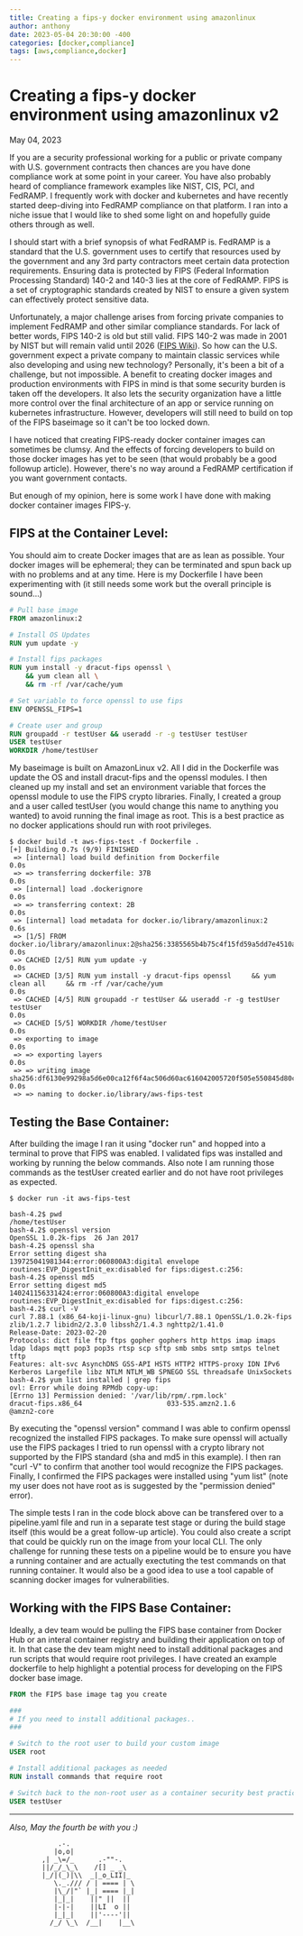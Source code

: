 ```yaml
---
title: Creating a fips-y docker environment using amazonlinux
author: anthony
date: 2023-05-04 20:30:00 -400
categories: [docker,compliance]
tags: [aws,compliance,docker]
---
```

# Creating a fips-y docker environment using amazonlinux v2
May 04, 2023

If you are a security professional working for a public or private company with U.S. government contracts then chances are you have done compliance work at some point in your career. You have also probably heard of compliance framework examples like NIST, CIS, PCI, and FedRAMP. I frequently work with docker and kubernetes and have recently started deep-diving into FedRAMP compliance on that platform. I ran into a niche issue that I would like to shed some light on and hopefully guide others through as well.

I should start with a brief synopsis of what FedRAMP is. FedRAMP is a standard that the U.S. government uses to certify that resources used by the government and any 3rd party contractors meet certain data protection requirements. Ensuring data is protected by FIPS (Federal Information Processing Standard) 140-2  and 140-3 lies at the core of FedRAMP. FIPS is a set of cryptographic standards created by NIST to ensure a given system can effectively protect sensitive data.

Unfortunately, a major challenge arises from forcing private companies to implement FedRAMP and other similar compliance standards. For lack of better words, FIPS 140-2 is old but still valid. FIPS 140-2 was made in 2001 by NIST but will remain valid until 2026 ([FIPS Wiki](https://en.wikipedia.org/wiki/FIPS_140-2)). So how can the U.S. government expect a private company to maintain classic services while also developing and using new technology? Personally, it's been a bit of a challenge, but not impossible. A benefit to creating docker images and production environments with FIPS in mind is that some security burden is taken off the developers. It also lets the security organization have a little more control over the final architecture of an app or service running on kubernetes infrastructure. However, developers will still need to build on top of the FIPS baseimage so it can't be too locked down.

I have noticed that creating FIPS-ready docker container images can sometimes be clumsy. And the effects of forcing developers to build on those docker images has yet to be seen (that would probably be a good followup article). However, there's no way around a FedRAMP certification if you want government contacts.

But enough of my opinion, here is some work I have done with making docker container images FIPS-y.

## FIPS at the Container Level:

You should aim to create Docker images that are as lean as possible. Your docker images will be ephemeral; they can be terminated and spun back up with no problems and at any time. Here is my Dockerfile I have been experimenting with (it still needs some work but the overall principle is sound…)

```Dockerfile
# Pull base image
FROM amazonlinux:2

# Install OS Updates
RUN yum update -y

# Install fips packages
RUN yum install -y dracut-fips openssl \
    && yum clean all \
    && rm -rf /var/cache/yum

# Set variable to force openssl to use fips
ENV OPENSSL_FIPS=1

# Create user and group
RUN groupadd -r testUser && useradd -r -g testUser testUser
USER testUser
WORKDIR /home/testUser
```
My baseimage is built on AmazonLinux v2. All I did in the Dockerfile was update the OS and install dracut-fips and the openssl modules. I then cleaned up my install and set an environment variable that forces the openssl module to use the FIPS crypto libraries. Finally, I created a group and a user called testUser (you would change this name to anything you wanted) to avoid running the final image as root. This is a best practice as no docker applications should run with root privileges.

```terminal 
$ docker build -t aws-fips-test -f Dockerfile .
[+] Building 0.7s (9/9) FINISHED                                                                                                                                         
 => [internal] load build definition from Dockerfile                                                                                                                0.0s
 => => transferring dockerfile: 37B                                                                                                                                 0.0s
 => [internal] load .dockerignore                                                                                                                                   0.0s
 => => transferring context: 2B                                                                                                                                     0.0s
 => [internal] load metadata for docker.io/library/amazonlinux:2                                                                                                    0.6s
 => [1/5] FROM docker.io/library/amazonlinux:2@sha256:3385565b4b75c4f15fd59a5dd7e4510ac5ad4b1825df9deed6be6af1092c8829                                              0.0s
 => CACHED [2/5] RUN yum update -y                                                                                                                                  0.0s
 => CACHED [3/5] RUN yum install -y dracut-fips openssl     && yum clean all     && rm -rf /var/cache/yum                                                           0.0s
 => CACHED [4/5] RUN groupadd -r testUser && useradd -r -g testUser testUser                                                                                        0.0s
 => CACHED [5/5] WORKDIR /home/testUser                                                                                                                             0.0s
 => exporting to image                                                                                                                                              0.0s
 => => exporting layers                                                                                                                                             0.0s
 => => writing image sha256:df6130e99298a5d6e00ca12f6f4ac506d60ac616042005720f505e550845d80c                                                                        0.0s
 => => naming to docker.io/library/aws-fips-test  
```
## Testing the Base Container:

After building the image I ran it using "docker run" and hopped into a terminal to prove that FIPS was enabled. I validated fips was installed and working by running the below commands. Also note I am running those commands as the testUser created earlier and do not have root privileges as expected.

```terminal
$ docker run -it aws-fips-test
                
bash-4.2$ pwd
/home/testUser
bash-4.2$ openssl version
OpenSSL 1.0.2k-fips  26 Jan 2017
bash-4.2$ openssl sha
Error setting digest sha
139725041981344:error:060800A3:digital envelope routines:EVP_DigestInit_ex:disabled for fips:digest.c:256:
bash-4.2$ openssl md5
Error setting digest md5
140241156331424:error:060800A3:digital envelope routines:EVP_DigestInit_ex:disabled for fips:digest.c:256:
bash-4.2$ curl -V
curl 7.88.1 (x86_64-koji-linux-gnu) libcurl/7.88.1 OpenSSL/1.0.2k-fips zlib/1.2.7 libidn2/2.3.0 libssh2/1.4.3 nghttp2/1.41.0
Release-Date: 2023-02-20
Protocols: dict file ftp ftps gopher gophers http https imap imaps ldap ldaps mqtt pop3 pop3s rtsp scp sftp smb smbs smtp smtps telnet tftp
Features: alt-svc AsynchDNS GSS-API HSTS HTTP2 HTTPS-proxy IDN IPv6 Kerberos Largefile libz NTLM NTLM_WB SPNEGO SSL threadsafe UnixSockets
bash-4.2$ yum list installed | grep fips
ovl: Error while doing RPMdb copy-up:
[Errno 13] Permission denied: '/var/lib/rpm/.rpm.lock'
dracut-fips.x86_64                     033-535.amzn2.1.6             @amzn2-core
```
By executing the "openssl version" command I was able to confirm openssl recognized the installed FIPS packages. To make sure openssl will actually use the FIPS packages I tried to run openssl with a crypto library not supported by the FIPS standard (sha and md5 in this example). I then ran "curl -V" to confirm that another tool would recognize the FIPS packages. Finally, I confirmed the FIPS packages were installed using "yum list" (note my user does not have root as is suggested by the "permission denied" error).

The simple tests I ran in the code block above can be transfered over to a pipeline.yaml file and run in a separate test stage or during the build stage itself (this would be a great follow-up article). You could also create a script that could be quickly run on the image from your local CLI. The only challenge for running these tests on a pipeline would be to ensure you have a running container and are actually exectuting the test commands on that running container. It would also be a good idea to use a tool capable of scanning docker images for vulnerabilities.

## Working with the FIPS Base Container:
Ideally, a dev team would be pulling the FIPS base container from Docker Hub or an interal container registry and building their application on top of it. In that case the dev team might need to install additional packages and run scripts that would require root privileges. I have created an example dockerfile to help highlight a potential process for developing on the FIPS docker base image.

```Dockerfile
FROM the FIPS base image tag you create

###
# If you need to install additional packages..
###

# Switch to the root user to build your custom image
USER root

# Install additional packages as needed
RUN install commands that require root

# Switch back to the non-root user as a container security best practice
USER testUser
```



----------------
*Also, May the fourth be with you :)* 

```
            .-.
           |o,o|
        ,| _\=/_      .-""-.
        ||/_/_\_\    /[] _ _\
        |_/|(_)|\\  _|_o_LII|_
           \._./// / | ==== | \
           |\_/|"` |_| ==== |_|
           |_|_|    ||" ||  ||
           |-|-|    ||LI  o ||
           |_|_|    ||'----'||
          /_/ \_\  /__|    |__\
```
